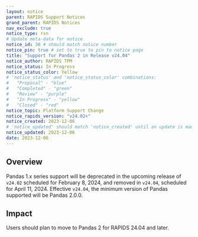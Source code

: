 ```yaml
---
layout: notice
parent: RAPIDS Support Notices
grand_parent: RAPIDS Notices
nav_exclude: true
notice_type: rsn
# Update meta-data for notice
notice_id: 36 # should match notice number
notice_pin: true # set to true to pin to notice page
title: "Support for Pandas 2 in Release v24.04"
notice_author: RAPIDS TPM
notice_status: In Progress
notice_status_color: Yellow
# 'notice_status' and 'notice_status_color' combinations:
#   "Proposal" - "blue"
#   "Completed" - "green"
#   "Review" - "purple"
#   "In Progress" - "yellow"
#   "Closed" - "red"
notice_topic: Platform Support Change
notice_rapids_version: "v24.02+"
notice_created: 2023-12-06
# 'notice_updated' should match 'notice_created' until an update is made
notice_updated: 2023-12-06
date: 2023-12-06
---
```


## Overview

Pandas 1.x series support will be deprecated in the upcoming release of `v24.02` scheduled for February 8, 2024, and removed in `v24.04`, scheduled for April 11, 2024. Effective `v24.04`, the minimum version of Pandas supported will be Pandas 2.0.0.



## Impact

Users should plan to move to Pandas 2 for RAPIDS 24.04 and later.
